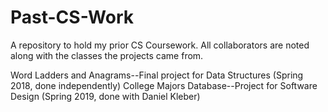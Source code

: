 # Past-CS-Work
A repository to hold my prior CS Coursework. All collaborators are noted along with the classes the projects came from.

Word Ladders and Anagrams--Final project for Data Structures (Spring 2018, done independently)
College Majors Database--Project for Software Design (Spring 2019, done with Daniel Kleber)
